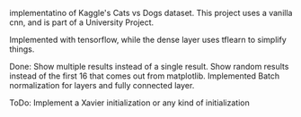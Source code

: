 
implementatino of Kaggle's Cats vs Dogs dataset.
This project uses a vanilla cnn, and is part of a University Project.

Implemented with tensorflow, while the dense layer uses tflearn to simplify things.


Done:
    Show multiple results instead of a single result.
    Show random results instead of the first 16 that comes out from matplotlib.
    Implemented Batch normalization for layers and fully connected layer.

ToDo:
    Implement a Xavier initialization or any kind of initialization

    
